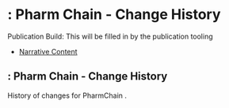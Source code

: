 # : Pharm Chain - Change History

Publication Build: This will be filled in by the publication tooling

* [Narrative Content](Organization-PharmChain.html)

## : Pharm Chain - Change History

History of changes for PharmChain .